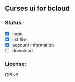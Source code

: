 ## Curses ui for bcloud

### Status:
- [x] login
- [x] list file
- [x] account information
- [ ] download

### License:
GPLv3.
